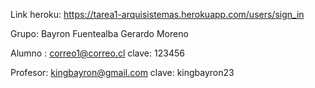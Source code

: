 Link heroku:   https://tarea1-arquisistemas.herokuapp.com/users/sign_in

Grupo: Bayron Fuentealba Gerardo Moreno

Alumno : correo1@correo.cl  clave: 123456

Profesor: kingbayron@gmail.com clave: kingbayron23